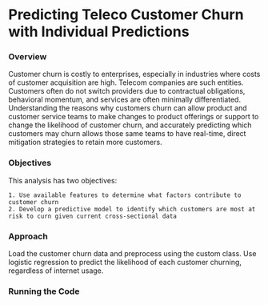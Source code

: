 # Predicting Teleco Customer Churn with Individual Predictions

### Overview

Customer churn is costly to enterprises, especially in industries where costs of customer acquisition are high. Telecom companies are such entities. Customers often do not switch providers due to contractual obligations, behavioral momentum, and services are often minimally differentiated. Understanding the reasons why customers churn can allow product and customer service teams to make changes to product offerings or support to change the likelihood of customer churn, and accurately predicting which customers may churn allows those same teams to have real-time, direct mitigation strategies to retain more customers.

### Objectives

This analysis has two objectives:

    1. Use available features to determine what factors contribute to customer churn
    2. Develop a predictive model to identify which customers are most at risk to curn given current cross-sectional data


### Approach

Load the customer churn data and preprocess using the custom class. Use logistic regression to predict the likelihood of each customer churning, regardless of internet usage.

### Running the Code
